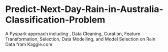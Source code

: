 # Predict-Next-Day-Rain-in-Australia-Classification-Problem
A Pyspark approach including , Data Cleaning, Curation, Feature Transformation, Selection, Data Modelling, and Model Selection on Rain Data from Kaggle.com
